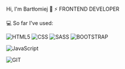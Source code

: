 Hi, I'm Bartłomiej 👋
⚡ FRONTEND DEVELOPER

💻 So far I've used:

![HTML5](https://img.shields.io/badge/-HTML5-e6322d?style=flat&logo=html5&logoColor=white) ![CSS](https://img.shields.io/badge/-CSS-e6322d?style=flat&logo=css) ![SASS](https://img.shields.io/badge/-SASS-e6322d?style=flat&logo=css) ![BOOTSTRAP](https://img.shields.io/badge/-BOOTSTRAP-e6322d?style=flat&logo=css)




![JavaScript](https://img.shields.io/badge/-JAVASCRIPT-e6322d?style=flat&logo=css)

![GIT](https://img.shields.io/badge/-GIT-e6322d?style=flat&logo=css)

